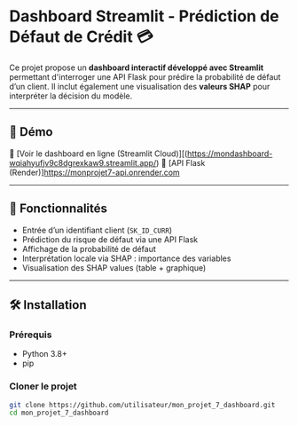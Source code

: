 # Dashboard Streamlit - Prédiction de Défaut de Crédit 💳

Ce projet propose un **dashboard interactif développé avec Streamlit** permettant d'interroger une API Flask pour prédire la probabilité de défaut d’un client. Il inclut également une visualisation des **valeurs SHAP** pour interpréter la décision du modèle.

---

## 🚀 Démo

🔗 [Voir le dashboard en ligne (Streamlit Cloud)][(https://mondashboard-wqiahyufjv9c8dgrexkaw9.streamlit.app/)
🔗 [API Flask (Render)]https://monprojet7-api.onrender.com

---

## 🧠 Fonctionnalités

- Entrée d’un identifiant client (`SK_ID_CURR`)
- Prédiction du risque de défaut via une API Flask
- Affichage de la probabilité de défaut
- Interprétation locale via SHAP : importance des variables
- Visualisation des SHAP values (table + graphique)

---

## 🛠️ Installation

### Prérequis

- Python 3.8+
- pip

### Cloner le projet

```bash
git clone https://github.com/utilisateur/mon_projet_7_dashboard.git
cd mon_projet_7_dashboard
